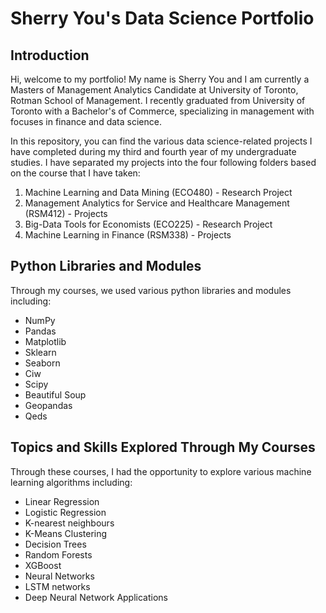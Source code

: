 # Sherry You's Data Science Portfolio

## Introduction
Hi, welcome to my portfolio! My name is Sherry You and I am currently a Masters of Management Analytics Candidate at University of Toronto, Rotman School of Management. I recently graduated from University of Toronto with a Bachelor's of Commerce, specializing in management with focuses in finance and data science.

In this repository, you can find the various data science-related projects I have completed during my third and fourth year of my undergraduate studies. I have separated my projects into the four following folders based on the course that I have taken:

1. Machine Learning and Data Mining (ECO480) - Research Project
2. Management Analytics for Service and Healthcare Management (RSM412) - Projects
3. Big-Data Tools for Economists (ECO225) - Research Project
4. Machine Learning in Finance (RSM338) - Projects

## Python Libraries and Modules
Through my courses, we used various python libraries and modules including:
* NumPy
* Pandas
* Matplotlib
* Sklearn
* Seaborn
* Ciw
* Scipy
* Beautiful Soup
* Geopandas
* Qeds

## Topics and Skills Explored Through My Courses
Through these courses, I had the opportunity to explore various machine learning algorithms including:
* Linear Regression
* Logistic Regression
* K-nearest neighbours
* K-Means Clustering 
* Decision Trees
* Random Forests 
* XGBoost
* Neural Networks
* LSTM networks
* Deep Neural Network Applications

